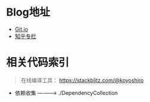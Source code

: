 # Blog地址
- [Git.io](https://koyoshiro.github.io/)
- [知乎专栏](https://zhuanlan.zhihu.com/c_1072912409085267968)



# 相关代码索引
> 在线编译工具： https://stackblitz.com/@koyoshiro

- 依赖收集  ————>   ./DependencyCollection 
